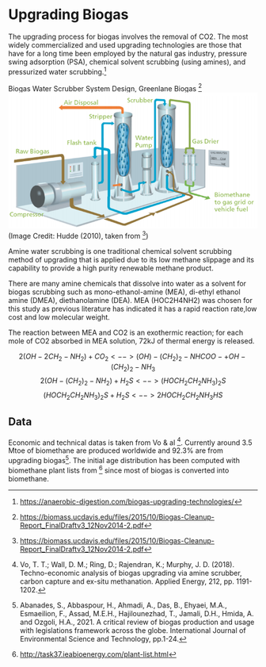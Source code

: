 # Upgrading Biogas

The upgrading process for biogas involves the removal of CO2. The most widely commercialized and used upgrading technologies are those that have for a long time been employed by the natural gas industry, pressure swing adsorption (PSA), chemical solvent scrubbing (using amines), and pressurized water scrubbing.[^2]

Biogas Water Scrubber System Design, Greenlane Biogas [^3]
![](water_scrubbing.PNG) 
(Image Credit: Hudde (2010), taken from [^3])

Amine water scrubbing is one traditional chemical solvent scrubbing method of upgrading that is applied due to its low methane slippage and its capability to provide a high purity renewable methane product.

There are many amine chemicals that dissolve into water as a solvent for biogas scrubbing such as mono-ethanol-amine (MEA), di-ethyl ethanol amine (DMEA), diethanolamine (DEA). MEA (HOC2H4NH2) was chosen for this study as previous literature has indicated it has a rapid reaction rate,low cost and low molecular weight.

The reaction between MEA and CO2 is an exothermic reaction; for each mole of CO2 absorbed in MEA solution, 72kJ of thermal energy is released.

$$ 2(OH - 2CH_2 - NH_2) + CO_2 <--> (OH) - (CH_2)_2 - NHCOO- + OH - (CH_2)_2 - NH_3$$
$$2(OH - (CH_2)_2 - NH_2) + H_2S <--> (HOCH_2CH_2NH_3)_2S$$
$$(HOCH_2CH_2NH_3)_2S + H_2S <-->2HOCH_2CH_2NH_3HS$$

## Data     

Economic and technical datas is taken from Vo & al [^1]. 
Currently around 3.5 Mtoe of biomethane are produced worldwide and 92.3% are from upgrading biogas[^4].
The initial age distribution has been computed with biomethane plant lists from [^5] since most of biogas is converted into biomethane.


 
[^1]: Vo, T. T.; Wall, D. M.; Ring, D.; Rajendran, K.; Murphy, J. D. (2018). Techno-economic analysis of biogas upgrading via amine scrubber, carbon capture and ex-situ methanation. Applied Energy, 212, pp. 1191-1202.
[^2]:https://anaerobic-digestion.com/biogas-upgrading-technologies/
[^3]:https://biomass.ucdavis.edu/files/2015/10/Biogas-Cleanup-Report_FinalDraftv3_12Nov2014-2.pdf
[^4]:Abanades, S., Abbaspour, H., Ahmadi, A., Das, B., Ehyaei, M.A., Esmaeilion, F., Assad, M.E.H., Hajilounezhad, T., Jamali, D.H., Hmida, A. and Ozgoli, H.A., 2021. A critical review of biogas production and usage with legislations framework across the globe. International Journal of Environmental Science and Technology, pp.1-24.
[^5]:http://task37.ieabioenergy.com/plant-list.html